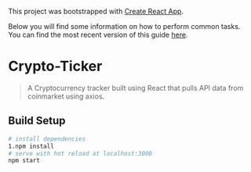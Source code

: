 This project was bootstrapped with [Create React App](https://github.com/facebookincubator/create-react-app).

Below you will find some information on how to perform common tasks.<br>
You can find the most recent version of this guide [here](https://github.com/facebookincubator/create-react-app/blob/master/packages/react-scripts/template/README.md).

# Crypto-Ticker

> A Cryptocurrency tracker built using React that pulls API data from coinmarket using axios.
> 
> 


## Build Setup

``` bash
# install dependencies
1.npm install
# serve with hot reload at localhost:3000
npm start
